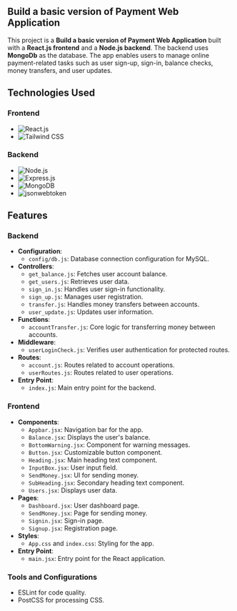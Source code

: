 ## Build a basic version of Payment Web Application

This project is a **Build a basic version of Payment Web Application** built with a **React.js frontend** and a **Node.js backend**. The backend uses **MongoDb** as the database. The app enables users to manage online payment-related tasks such as user sign-up, sign-in, balance checks, money transfers, and user updates.

## Technologies Used

### Frontend
- ![React.js](https://img.shields.io/badge/React-20232A?style=for-the-badge&logo=react&logoColor=61DAFB)  
- ![Tailwind CSS](https://img.shields.io/badge/TailwindCSS-06B6D4?style=for-the-badge&logo=tailwindcss&logoColor=white)

### Backend
- ![Node.js](https://img.shields.io/badge/Node.js-43853D?style=for-the-badge&logo=node.js&logoColor=white)  
- ![Express.js](https://img.shields.io/badge/Express.js-404D59?style=for-the-badge&logo=express&logoColor=white)  
- ![MongoDB](https://img.shields.io/badge/MongoDB-4EA94B?style=for-the-badge&logo=mongodb&logoColor=white)  
- ![jsonwebtoken](https://img.shields.io/badge/jsonwebtoken-000000?style=for-the-badge&logo=jsonwebtoken&logoColor=white)

  
## Features

### Backend
- **Configuration**:
  - `config/db.js`: Database connection configuration for MySQL.
- **Controllers**:
  - `get_balance.js`: Fetches user account balance.
  - `get_users.js`: Retrieves user data.
  - `sign_in.js`: Handles user sign-in functionality.
  - `sign_up.js`: Manages user registration.
  - `transfer.js`: Handles money transfers between accounts.
  - `user_update.js`: Updates user information.
- **Functions**:
  - `accountTransfer.js`: Core logic for transferring money between accounts.
- **Middleware**:
  - `userLoginCheck.js`: Verifies user authentication for protected routes.
- **Routes**:
  - `account.js`: Routes related to account operations.
  - `userRoutes.js`: Routes related to user operations.
- **Entry Point**:
  - `index.js`: Main entry point for the backend.

### Frontend
- **Components**:
  - `Appbar.jsx`: Navigation bar for the app.
  - `Balance.jsx`: Displays the user's balance.
  - `BottomWarning.jsx`: Component for warning messages.
  - `Button.jsx`: Customizable button component.
  - `Heading.jsx`: Main heading text component.
  - `InputBox.jsx`: User input field.
  - `SendMoney.jsx`: UI for sending money.
  - `SubHeading.jsx`: Secondary heading text component.
  - `Users.jsx`: Displays user data.
- **Pages**:
  - `Dashboard.jsx`: User dashboard page.
  - `SendMoney.jsx`: Page for sending money.
  - `Signin.jsx`: Sign-in page.
  - `Signup.jsx`: Registration page.
- **Styles**:
  - `App.css` and `index.css`: Styling for the app.
- **Entry Point**:
  - `main.jsx`: Entry point for the React application.



### Tools and Configurations
- ESLint for code quality.
- PostCSS for processing CSS.

